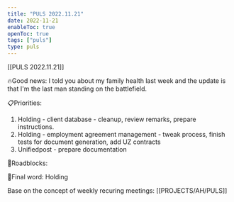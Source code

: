 ```yaml
---
title: "PULS 2022.11.21"
date: 2022-11-21
enableToc: true
openToc: true
tags: ["puls"]
type: puls
---
```

[[PULS 2022.11.21]]

🔥Good news:
I told you about my family health last week and the update is that I'm the last man standing on the battlefield.

📋Priorities:
1. Holding - client database - cleanup, review remarks, prepare instructions.
2. Holding - employment agreement management - tweak process, finish tests for document generation, add UZ contracts
3. Unifiedpost - prepare documentation

🛑Roadblocks:

🧠Final word:
Holding

Base on the concept of weekly recuring meetings: [[PROJECTS/AH/PULS]]